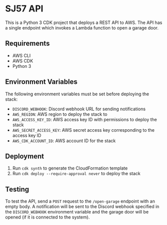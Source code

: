 # SJ57 API

This is a Python 3 CDK project that deploys a REST API to AWS. The API has a single endpoint which invokes a Lambda function to open a garage door.

## Requirements

- AWS CLI
- AWS CDK
- Python 3

## Environment Variables

The following environment variables must be set before deploying the stack:

- `DISCORD_WEBHOOK`: Discord webhook URL for sending notifications
- `AWS_REGION`: AWS region to deploy the stack to
- `AWS_ACCESS_KEY_ID`: AWS access key ID with permissions to deploy the stack
- `AWS_SECRET_ACCESS_KEY`: AWS secret access key corresponding to the access key ID
- `AWS_CDK_ACCOUNT_ID`: AWS account ID for the stack

## Deployment

1. Run `cdk synth` to generate the CloudFormation template
2. Run `cdk deploy --require-approval never` to deploy the stack

## Testing

To test the API, send a `POST` request to the `/open-garage` endpoint with an empty body. A notification will be sent to the Discord webhook specified in the `DISCORD_WEBHOOK` environment variable and the garage door will be opened (if it is connected to the system).
